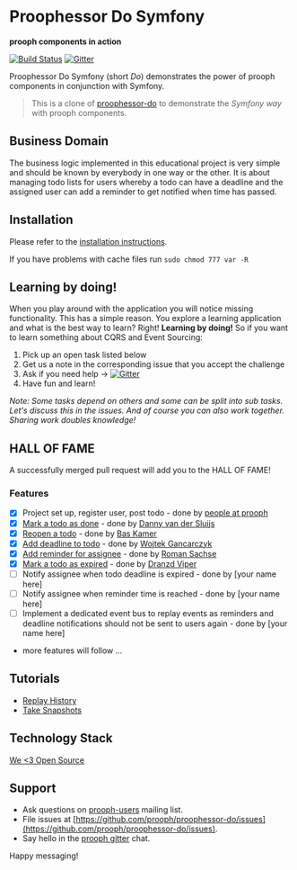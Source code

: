 # Proophessor Do Symfony
**prooph components in action**

[![Build Status](https://travis-ci.org/prooph/proophessor-do-symfony.svg)](https://travis-ci.org/prooph/proophessor-do-symfony)
[![Gitter](https://badges.gitter.im/Join%20Chat.svg)](https://gitter.im/prooph/improoph)

Proophessor Do Symfony (short *Do*) demonstrates the power of prooph components in conjunction with Symfony.

> This is a clone of [proophessor-do](https://github.com/prooph/proophessor-do) to demonstrate the *Symfony way* with prooph components.

## Business Domain

The business logic implemented in this educational project is very simple and should be known by everybody in one way or the other.
It is about managing todo lists for users whereby a todo can have a deadline and the assigned user can add a reminder to get notified when
time has passed.

## Installation

Please refer to the [installation instructions](https://github.com/prooph/proophessor-do/docs/installation.md).

If you have problems with cache files run `sudo chmod 777 var -R`

## Learning by doing!

When you play around with the application you will notice missing functionality. This has a simple reason. You explore
a learning application and what is the best way to learn? Right! **Learning by doing!** So if you want to learn something about
CQRS and Event Sourcing:

1. Pick up an open task listed below
2. Get us a note in the corresponding issue that you accept the challenge
3. Ask if you need help -> [![Gitter](https://badges.gitter.im/Join%20Chat.svg)](https://gitter.im/prooph/improoph)
4. Have fun and learn!


*Note: Some tasks depend on others and some can be split into sub tasks. Let's discuss this in the issues. And of course you
can also work together. Sharing work doubles knowledge!*

## HALL OF FAME

A successfully merged pull request will add you to the HALL OF FAME!

### Features

- [x] Project set up, register user, post todo - done by [people at prooph](https://github.com/orgs/prooph/people)
- [x] [Mark a todo as done](https://github.com/prooph/proophessor-do/issues/1) - done by [Danny van der Sluijs](https://github.com/DannyvdSluijs)
- [x] [Reopen a todo](https://github.com/prooph/proophessor-do/issues/2) - done by [Bas Kamer](https://github.com/basz)
- [x] [Add deadline to todo](https://github.com/prooph/proophessor-do/issues/35) - done by [Wojtek Gancarczyk](https://github.com/theDisco)
- [x] [Add reminder for assignee](https://github.com/prooph/proophessor-do/issues/60) - done by [Roman Sachse](https://github.com/rommsen)
- [x] [Mark a todo as expired](https://github.com/prooph/proophessor-do/issues/75) - done by [Dranzd Viper](https://github.com/dranzd)
- [ ] Notify assignee when todo deadline is expired - done by [your name here]
- [ ] Notify assignee when reminder time is reached - done by [your name here]
- [ ] Implement a dedicated event bus to replay events as reminders and deadline notifications should not be sent to users again - done by [your name here]
- more features will follow ...

## Tutorials

- [Replay History](https://github.com/prooph/proophessor-do/docs/tutorials/replay_history.md)
- [Take Snapshots](https://github.com/prooph/proophessor-do/docs/tutorials/take_snapshots.md)

## Technology Stack

[We <3 Open Source](https://github.com/prooph/proophessor-do/docs/technology_stack.md)

## Support

- Ask questions on [prooph-users](https://groups.google.com/forum/?hl=de#!forum/prooph) mailing list.
- File issues at [https://github.com/prooph/proophessor-do/issues](https://github.com/prooph/proophessor-do/issues).
- Say hello in the [prooph gitter](https://gitter.im/prooph/improoph) chat.

Happy messaging!
